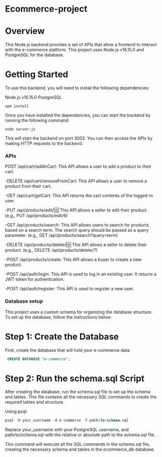 # Ecommerce-project

# Overview
This Node.js backend provides a set of APIs that allow a frontend to interact with the e-commerce platform. This project uses Node.js v16.15.0 and PostgreSQL for the database.


# Getting Started
To use this backend, you will need to install the following dependencies:

Node.js v16.15.0
PostgreSQL
```
npm install
```

Once you have installed the dependencies, you can start the backend by running the following command:
```
node server.js
```

This will start the backend on port 3002. You can then access the APIs by making HTTP requests to the backend.


### APIs
POST /api/cart/addInCart: This API allows a user to add a product to their cart.

-DELETE /api/cart/removeFromCart: This API allows a user to remove a product from their cart.

-GET /api/cart/getCart: This API returns the cart contents of the logged-in user.

-PUT /api/products/edit/:id: This API allows a seller to edit their product. (e.g., PUT /api/products/edit/6)

-GET /api/products/search: This API allows users to search for products based on a search term. The search query should be passed as a query parameter. (e.g., GET /api/products/search?query=term)

-DELETE /api/products/delete/:id: This API allows a seller to delete their product. (e.g., DELETE /api/products/delete/7)

-POST /api/products/create: This API allows a buyer to create a new product.

-POST /api/auth/login: This API is used to log in an existing user. It returns a JWT token for authentication.

-POST /api/auth/register: This API is used to register a new user.

### Database setup
This project uses a custom schema for organizing the database structure. To set up the database, follow the instructions below:

# Step 1: Create the Database
First, create the database that will hold your e-commerce data:


```sql
 CREATE DATABASE "e-commerce";
```

# Step 2: Run the schema.sql Script
After creating the database, run the schema.sql file to set up the schema and tables. This file contains all the necessary SQL commands to create the required tables and structure.

Using psql:

```sql
psql -U your_username -d e-commerce -f path/to/schema.sql
```
Replace your_username with your PostgreSQL username, and path/to/schema.sql with the relative or absolute path to the schema.sql file.

This command will execute all the SQL commands in the schema.sql file, creating the necessary schema and tables in the ecommerce_db database.

